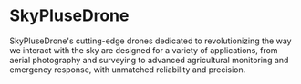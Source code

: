 # SkyPluseDrone
SkyPluseDrone's cutting-edge drones dedicated to revolutionizing the way we interact with the sky are designed for a variety of applications, from aerial photography and surveying to advanced agricultural monitoring and emergency response, with unmatched reliability and precision.
